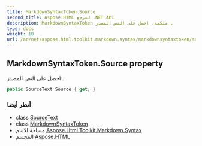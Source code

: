 ```yaml
---
title: MarkdownSyntaxToken.Source
second_title: Aspose.HTML لمرجع .NET API
description: MarkdownSyntaxToken ملكية. احصل على النص المصدر .
type: docs
weight: 10
url: /ar/net/aspose.html.toolkit.markdown.syntax/markdownsyntaxtoken/source/
---
```

## MarkdownSyntaxToken.Source property

احصل على النص المصدر .

```csharp
public SourceText Source { get; }
```

### أنظر أيضا

* class [SourceText](../../../aspose.html.toolkit.markdown.syntax.text/sourcetext/)
* class [MarkdownSyntaxToken](../)
* مساحة الاسم [Aspose.Html.Toolkit.Markdown.Syntax](../../markdownsyntaxtoken/)
* المجسم [Aspose.HTML](../../../)


